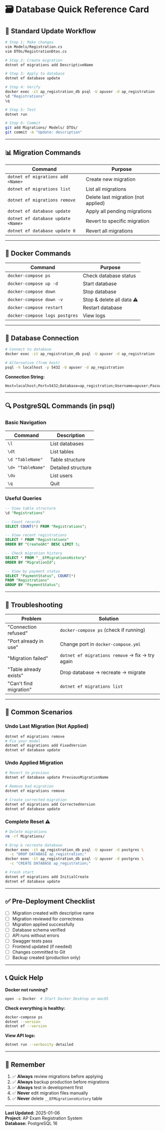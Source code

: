 # 🗃️ Database Quick Reference Card

## 🔄 Standard Update Workflow

```bash
# Step 1: Make changes
vim Models/Registration.cs
vim DTOs/RegistrationDtos.cs

# Step 2: Create migration
dotnet ef migrations add DescriptiveName

# Step 3: Apply to database
dotnet ef database update

# Step 4: Verify
docker exec -it ap_registration_db psql -U apuser -d ap_registration
\d "Registrations"
\q

# Step 5: Test
dotnet run

# Step 6: Commit
git add Migrations/ Models/ DTOs/
git commit -m "Update: description"
```

---

## 📊 Migration Commands

| Command | Purpose |
|---------|---------|
| `dotnet ef migrations add <Name>` | Create new migration |
| `dotnet ef migrations list` | List all migrations |
| `dotnet ef migrations remove` | Delete last migration (not applied) |
| `dotnet ef database update` | Apply all pending migrations |
| `dotnet ef database update <Name>` | Revert to specific migration |
| `dotnet ef database update 0` | Revert all migrations |

---

## 🐳 Docker Commands

| Command | Purpose |
|---------|---------|
| `docker-compose ps` | Check database status |
| `docker-compose up -d` | Start database |
| `docker-compose down` | Stop database |
| `docker-compose down -v` | Stop & delete all data ⚠️ |
| `docker-compose restart` | Restart database |
| `docker-compose logs postgres` | View logs |

---

## 💾 Database Connection

```bash
# Connect to database
docker exec -it ap_registration_db psql -U apuser -d ap_registration

# Alternative (from host)
psql -h localhost -p 5432 -U apuser -d ap_registration
```

**Connection String:**
```
Host=localhost;Port=5432;Database=ap_registration;Username=apuser;Password=YourSecurePassword123!
```

---

## 🔍 PostgreSQL Commands (in psql)

### Basic Navigation
| Command | Description |
|---------|-------------|
| `\l` | List databases |
| `\dt` | List tables |
| `\d "TableName"` | Table structure |
| `\d+ "TableName"` | Detailed structure |
| `\du` | List users |
| `\q` | Quit |

### Useful Queries
```sql
-- View table structure
\d "Registrations"

-- Count records
SELECT COUNT(*) FROM "Registrations";

-- View recent registrations
SELECT * FROM "Registrations" 
ORDER BY "CreatedAt" DESC LIMIT 5;

-- Check migration history
SELECT * FROM "__EFMigrationsHistory"
ORDER BY "MigrationId";

-- View by payment status
SELECT "PaymentStatus", COUNT(*) 
FROM "Registrations" 
GROUP BY "PaymentStatus";
```

---

## 🚨 Troubleshooting

| Problem | Solution |
|---------|----------|
| "Connection refused" | `docker-compose ps` (check if running) |
| "Port already in use" | Change port in `docker-compose.yml` |
| "Migration failed" | `dotnet ef migrations remove` → fix → try again |
| "Table already exists" | Drop database → recreate → migrate |
| "Can't find migration" | `dotnet ef migrations list` |

---

## 🔧 Common Scenarios

### Undo Last Migration (Not Applied)
```bash
dotnet ef migrations remove
# Fix your model
dotnet ef migrations add FixedVersion
dotnet ef database update
```

### Undo Applied Migration
```bash
# Revert to previous
dotnet ef database update PreviousMigrationName

# Remove bad migration
dotnet ef migrations remove

# Create corrected migration
dotnet ef migrations add CorrectedVersion
dotnet ef database update
```

### Complete Reset ⚠️
```bash
# Delete migrations
rm -rf Migrations/

# Drop & recreate database
docker exec -it ap_registration_db psql -U apuser -d postgres \
  -c "DROP DATABASE ap_registration;"
docker exec -it ap_registration_db psql -U apuser -d postgres \
  -c "CREATE DATABASE ap_registration;"

# Fresh start
dotnet ef migrations add InitialCreate
dotnet ef database update
```

---

## ✅ Pre-Deployment Checklist

- [ ] Migration created with descriptive name
- [ ] Migration reviewed for correctness
- [ ] Migration applied successfully
- [ ] Database schema verified
- [ ] API runs without errors
- [ ] Swagger tests pass
- [ ] Frontend updated (if needed)
- [ ] Changes committed to Git
- [ ] Backup created (production only)

---

## 📞 Quick Help

**Docker not running?**
```bash
open -a Docker  # Start Docker Desktop on macOS
```

**Check everything is healthy:**
```bash
docker-compose ps
dotnet --version
dotnet ef --version
```

**View API logs:**
```bash
dotnet run --verbosity detailed
```

---

## 🎯 Remember

1. ✅ **Always** review migrations before applying
2. ✅ **Always** backup production before migrations
3. ✅ **Always** test in development first
4. ✅ **Never** edit migration files manually
5. ✅ **Never** delete `__EFMigrationsHistory` table

---

**Last Updated:** 2025-01-06  
**Project:** AP Exam Registration System  
**Database:** PostgreSQL 16
